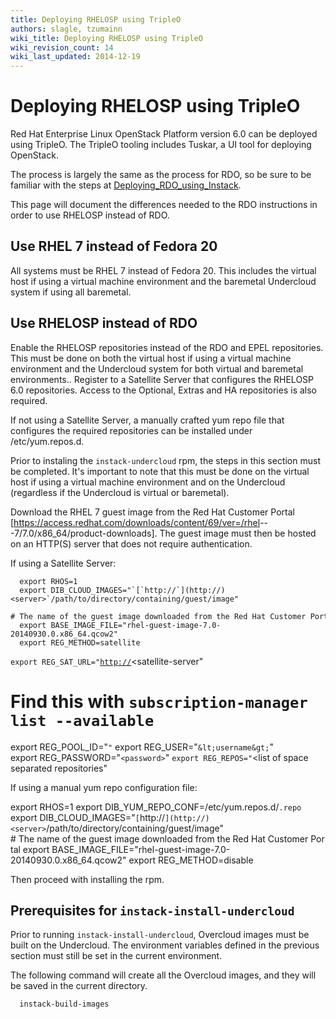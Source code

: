 ```yaml
---
title: Deploying RHELOSP using TripleO
authors: slagle, tzumainn
wiki_title: Deploying RHELOSP using TripleO
wiki_revision_count: 14
wiki_last_updated: 2014-12-19
---
```


# Deploying RHELOSP using TripleO

Red Hat Enterprise Linux OpenStack Platform version 6.0 can be deployed using TripleO. The TripleO tooling includes Tuskar, a UI tool for deploying OpenStack.

The process is largely the same as the process for RDO, so be sure to be familiar with the steps at [Deploying_RDO_using_Instack](Deploying_RDO_using_Instack).

This page will document the differences needed to the RDO instructions in order to use RHELOSP instead of RDO.

## Use RHEL 7 instead of Fedora 20

All systems must be RHEL 7 instead of Fedora 20. This includes the virtual host if using a virtual machine environment and the baremetal Undercloud system if using all baremetal.

## Use RHELOSP instead of RDO

Enable the RHELOSP repositories instead of the RDO and EPEL repositories. This must be done on both the virtual host if using a virtual machine environment and the Undercloud system for both virtual and baremetal environments.. Register to a Satellite Server that configures the RHELOSP 6.0 repositories. Access to the Optional, Extras and HA repositories is also required.

If not using a Satellite Server, a manually crafted yum repo file that configures the required repositories can be installed under /etc/yum.repos.d.

Prior to instaling the `instack-undercloud` rpm, the steps in this section must be completed. It's important to note that this must be done on the virtual host if using a virtual machine environment and on the Undercloud (regardless if the Undercloud is virtual or baremetal).

Download the RHEL 7 guest image from the Red Hat Customer Portal [<https://access.redhat.com/downloads/content/69/ver=/rhel>---7/7.0/x86_64/product-downloads]. The guest image must then be hosted on an HTTP(S) server that does not require authentication.

If using a Satellite Server:

      export RHOS=1
      export DIB_CLOUD_IMAGES="`[`http://`](http://)<server>`/path/to/directory/containing/guest/image"
      # The name of the guest image downloaded from the Red Hat Customer Portal
      export BASE_IMAGE_FILE="rhel-guest-image-7.0-20140930.0.x86_64.qcow2"
      export REG_METHOD=satellite
`export REG_SAT_URL="`[`http://`](http://)<satellite-server"
 # Find this with `subscription-manager list --available`
 export REG_POOL_ID="<pool-id>`"`
      export REG_USER="`&lt;username&gt;`"
      export REG_PASSWORD="`<password>`"
`export REG_REPOS="`<list of space separated repositories"

If using a manual yum repo configuration file:

 export RHOS=1
 export DIB_YUM_REPO_CONF=/etc/yum.repos.d/<rhelosp-repo-file>`.repo`
      export DIB_CLOUD_IMAGES="`[`http://`](http://)<server>`/path/to/directory/containing/guest/image"
      # The name of the guest image downloaded from the Red Hat Customer Portal
      export BASE_IMAGE_FILE="rhel-guest-image-7.0-20140930.0.x86_64.qcow2"
      export REG_METHOD=disable

Then proceed with installing the <instack-undercloud> rpm.

## Prerequisites for `instack-install-undercloud`

Prior to running `instack-install-undercloud`, Overcloud images must be built on the Undercloud. The environment variables defined in the previous section must still be set in the current environment.

The following command will create all the Overcloud images, and they will be saved in the current directory.

      instack-build-images

